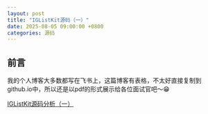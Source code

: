 ```yaml
---
layout: post
title: "IGListKit源码（一）"
date: 2025-08-05 09:00:00 +0800
categories: 源码
---
```

## 前言
我的个人博客大多数都写在飞书上，这篇博客有表格，不太好直接复制到github.io中，所以还是以pdf的形式展示给各位面试官吧～😁

[IGListKit源码分析（一）](/menglan.github.io/IGListKit源码分析（一）.pdf)
